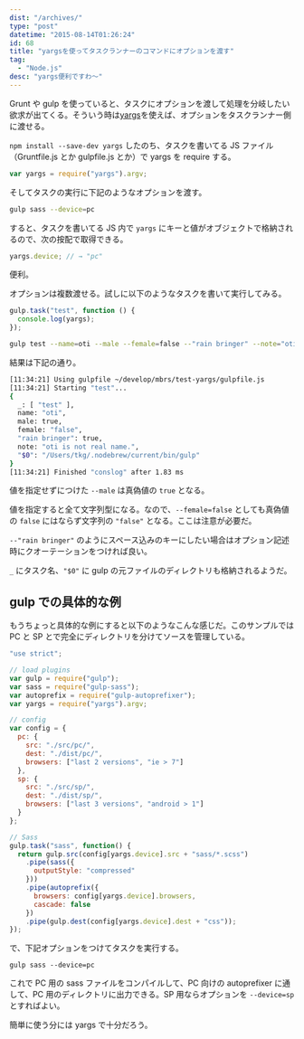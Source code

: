 ```yaml
---
dist: "/archives/"
type: "post"
datetime: "2015-08-14T01:26:24"
id: 68
title: "yargsを使ってタスクランナーのコマンドにオプションを渡す"
tag:
  - "Node.js"
desc: "yargs便利ですわ〜"
---
```


Grunt や gulp を使っていると、タスクにオプションを渡して処理を分岐したい欲求が出てくる。そういう時は[yargs](https://www.npmjs.com/package/yargs)を使えば、オプションをタスクランナー側に渡せる。

`npm install --save-dev yargs` したのち、タスクを書いてる JS ファイル（Gruntfile.js とか gulpfile.js とか）で yargs を require する。

```javascript
var yargs = require("yargs").argv;
```

そしてタスクの実行に下記のようなオプションを渡す。

```bash
gulp sass --device=pc
```

すると、タスクを書いてる JS 内で `yargs` にキーと値がオブジェクトで格納されるので、次の按配で取得できる。

```javascript
yargs.device; // → "pc"
```

便利。

オプションは複数渡せる。試しに以下のようなタスクを書いて実行してみる。

```javascript
gulp.task("test", function () {
  console.log(yargs);
});
```

```bash
gulp test --name=oti --male --female=false --"rain bringer" --note="oti is not real name."
```

結果は下記の通り。

```bash
[11:34:21] Using gulpfile ~/develop/mbrs/test-yargs/gulpfile.js
[11:34:21] Starting "test"...
{
  _: [ "test" ],
  name: "oti",
  male: true,
  female: "false",
  "rain bringer": true,
  note: "oti is not real name.",
  "$0": "/Users/tkg/.nodebrew/current/bin/gulp"
}
[11:34:21] Finished "conslog" after 1.83 ms
```

値を指定せずにつけた `--male` は真偽値の `true` となる。

値を指定すると全て文字列型になる。なので、`--female=false` としても真偽値の `false` にはならず文字列の `"false"` となる。ここは注意が必要だ。

`--"rain bringer"` のようにスペース込みのキーにしたい場合はオプション記述時にクオーテーションをつければ良い。

`_` にタスク名、`"$0"` に gulp の元ファイルのディレクトリも格納されるようだ。

## gulp での具体的な例

もうちょっと具体的な例にすると以下のようなこんな感じだ。このサンプルでは PC と SP とで完全にディレクトリを分けてソースを管理している。

```javascript
"use strict";

// load plugins
var gulp = require("gulp");
var sass = require("gulp-sass");
var autoprefix = require("gulp-autoprefixer");
var yargs = require("yargs").argv;

// config
var config = {
  pc: {
    src: "./src/pc/",
    dest: "./dist/pc/",
    browsers: ["last 2 versions", "ie > 7"]
  },
  sp: {
    src: "./src/sp/",
    dest: "./dist/sp/",
    browsers: ["last 3 versions", "android > 1"]
  }
};

// Sass
gulp.task("sass", function() {
  return gulp.src(config[yargs.device].src + "sass/*.scss")
    .pipe(sass({
      outputStyle: "compressed"
    }))
    .pipe(autoprefix({
      browsers: config[yargs.device].browsers,
      cascade: false
    })
    .pipe(gulp.dest(config[yargs.device].dest + "css"));
});
```

で、下記オプションをつけてタスクを実行する。

```baash
gulp sass --device=pc
```

これで PC 用の sass ファイルをコンパイルして、PC 向けの autoprefixer に通して、PC 用のディレクトリに出力できる。SP 用ならオプションを `--device=sp` とすればよい。

簡単に使う分には yargs で十分だろう。
